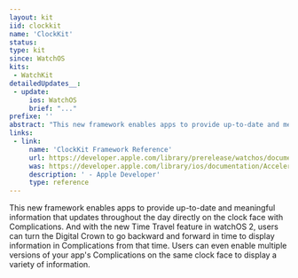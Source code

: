 ```yaml
---
layout: kit
iid: clockkit
name: 'ClockKit'
status: 
type: kit
since: WatchOS
kits:
 - WatchKit
detailedUpdates__:
 - update:
     ios: WatchOS
     brief: "..."
prefixe: ''
abstract: "This new framework enables apps to provide up-to-date and meaningful information that updates throughout the day directly on the clock face with Complications."
links:
 - link:
     name: 'ClockKit Framework Reference'
     url: https://developer.apple.com/library/prerelease/watchos/documentation/ClockKit/Reference/ClockKit_framework/index.html#//apple_ref/doc/uid/TP40016082
     was: https://developer.apple.com/library/ios/documentation/Accelerate/Reference/AccelerateFWRef/_index.html
     description: ' - Apple Developer'
     type: reference
---
```


This new framework enables apps to provide up-to-date and meaningful information that updates throughout the day directly on the clock face with Complications. And with the new Time Travel feature in watchOS 2, users can turn the Digital Crown to go backward and forward in time to display information in Complications from that time. Users can even enable multiple versions of your app's Complications on the same clock face to display a variety of information.